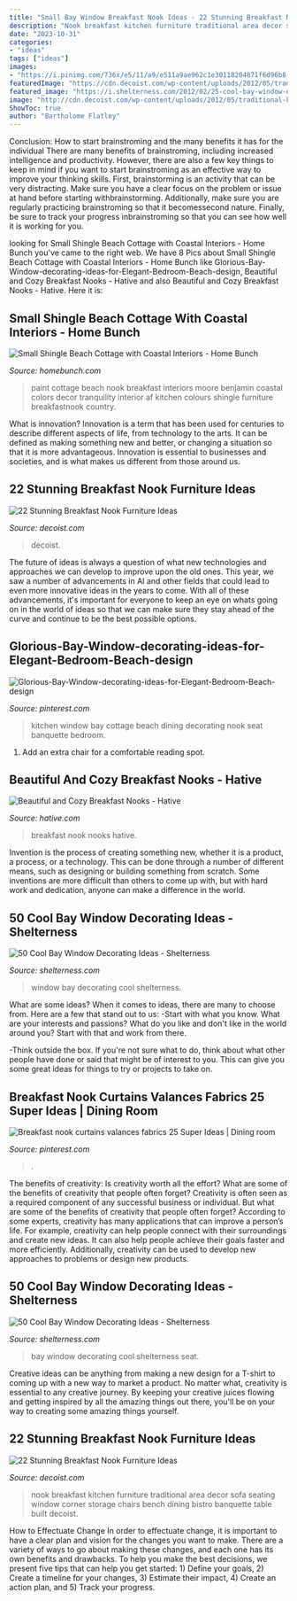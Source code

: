 ```yaml
---
title: "Small Bay Window Breakfast Nook Ideas - 22 Stunning Breakfast Nook Furniture Ideas"
description: "Nook breakfast kitchen furniture traditional area decor sofa seating window corner storage chairs bench dining bistro banquette table built decoist"
date: "2023-10-31"
categories:
- "ideas"
tags: ["ideas"]
images:
- "https://i.pinimg.com/736x/e5/11/a9/e511a9ae962c1e30118204871f6d96b8--dining-nook-kitchen-banquette.jpg"
featuredImage: "https://cdn.decoist.com/wp-content/uploads/2012/05/traditional-dining-room-breakfast-nook-los-angeles.jpg"
featured_image: "https://i.shelterness.com/2012/02/25-cool-bay-window-decorating-ideas-8.jpg"
image: "http://cdn.decoist.com/wp-content/uploads/2012/05/traditional-kitchen-breakfast-nook.jpg"
ShowToc: true
author: "Bartholome Flatley"
---
```



Conclusion: How to start brainstroming and the many benefits it has for the individual
There are many benefits of brainstroming, including increased intelligence and productivity. However, there are also a few key things to keep in mind if you want to start brainstroming as an effective way to improve your thinking skills. First, brainstorming is an activity that can be very distracting. Make sure you have a clear focus on the problem or issue at hand before starting withbrainstorming. Additionally, make sure you are regularly practicing brainstroming so that it becomessecond nature. Finally, be sure to track your progress inbrainstroming so that you can see how well it is working for you.

	

		
looking for Small Shingle Beach Cottage with Coastal Interiors - Home Bunch you've came to the right web. We have 8 Pics about Small Shingle Beach Cottage with Coastal Interiors - Home Bunch like Glorious-Bay-Window-decorating-ideas-for-Elegant-Bedroom-Beach-design, Beautiful and Cozy Breakfast Nooks - Hative and also Beautiful and Cozy Breakfast Nooks - Hative. Here it is:
		
    
## Small Shingle Beach Cottage With Coastal Interiors - Home Bunch

<img loading=lazy src="http://www.homebunch.com/wp-content/uploads/Breakfast-Nook.-Small-Breakfast-Nook-Ideas.-Breakfast-Nook-Paint-Color.-Breakfast-Nook-Decor.-Breakfast-Nook-Furniture.-BreakfastNook-SmallBreakfastNook-Barclay-Butera-Interiors..jpg" onerror="this.onerror=null;this.src='https://tse3.mm.bing.net/th?id=OIP.aqsMbUbETznnC3TsT85UuwHaKx&amp;pid=15.1';" alt="Small Shingle Beach Cottage with Coastal Interiors - Home Bunch">

_Source: homebunch.com_

>paint cottage beach nook breakfast interiors moore benjamin coastal colors decor tranquility interior af kitchen colours shingle furniture breakfastnook country. 

	

What is innovation?
Innovation is a term that has been used for centuries to describe different aspects of life, from technology to the arts. It can be defined as making something new and better, or changing a situation so that it is more advantageous. Innovation is essential to businesses and societies, and is what makes us different from those around us.

    
## 22 Stunning Breakfast Nook Furniture Ideas

<img loading=lazy src="https://cdn.decoist.com/wp-content/uploads/2012/05/traditional-dining-room-breakfast-nook-los-angeles.jpg" onerror="this.onerror=null;this.src='https://tse4.mm.bing.net/th?id=OIP.grQ0wu7zkNsaQCfM3kNdjAHaLH&amp;pid=15.1';" alt="22 Stunning Breakfast Nook Furniture Ideas">

_Source: decoist.com_

>decoist. 

	

The future of ideas is always a question of what new technologies and approaches we can develop to improve upon the old ones. This year, we saw a number of advancements in AI and other fields that could lead to even more innovative ideas in the years to come. With all of these advancements, it's important for everyone to keep an eye on whats going on in the world of ideas so that we can make sure they stay ahead of the curve and continue to be the best possible options.

    
## Glorious-Bay-Window-decorating-ideas-for-Elegant-Bedroom-Beach-design

<img loading=lazy src="https://i.pinimg.com/736x/e5/11/a9/e511a9ae962c1e30118204871f6d96b8--dining-nook-kitchen-banquette.jpg" onerror="this.onerror=null;this.src='https://tse4.mm.bing.net/th?id=OIP.JN8GR7u0K7yUmdLIt8etEQHaLH&amp;pid=15.1';" alt="Glorious-Bay-Window-decorating-ideas-for-Elegant-Bedroom-Beach-design">

_Source: pinterest.com_

>kitchen window bay cottage beach dining decorating nook seat banquette bedroom. 

	

1. Add an extra chair for a comfortable reading spot.

    
## Beautiful And Cozy Breakfast Nooks - Hative

<img loading=lazy src="https://hative.com/wp-content/uploads/2016/03/1-breakfast-nook-ideas.jpg" onerror="this.onerror=null;this.src='https://tse1.mm.bing.net/th?id=OIP.b3j6lKRZviE5WEElINPoUAHaLE&amp;pid=15.1';" alt="Beautiful and Cozy Breakfast Nooks - Hative">

_Source: hative.com_

>breakfast nook nooks hative. 

	

Invention is the process of creating something new, whether it is a product, a process, or a technology. This can be done through a number of different means, such as designing or building something from scratch. Some inventions are more difficult than others to come up with, but with hard work and dedication, anyone can make a difference in the world.

    
## 50 Cool Bay Window Decorating Ideas - Shelterness

<img loading=lazy src="https://i.shelterness.com/2012/02/25-cool-bay-window-decorating-ideas-18.jpg" onerror="this.onerror=null;this.src='https://tse1.mm.bing.net/th?id=OIP.BvxgNOALluihIoABteDRuAHaJ4&amp;pid=15.1';" alt="50 Cool Bay Window Decorating Ideas - Shelterness">

_Source: shelterness.com_

>window bay decorating cool shelterness. 

	

What are some ideas?
When it comes to ideas, there are many to choose from. Here are a few that stand out to us:
-Start with what you know. What are your interests and passions? What do you like and don't like in the world around you? Start with that and work from there.

-Think outside the box. If you're not sure what to do, think about what other people have done or said that might be of interest to you. This can give you some great ideas for things to try or projects to take on.

    
## Breakfast Nook Curtains Valances Fabrics 25 Super Ideas | Dining Room

<img loading=lazy src="https://i.pinimg.com/736x/69/90/29/6990290ea38866dfea8f03e3af7866f0.jpg" onerror="this.onerror=null;this.src='https://tse1.mm.bing.net/th?id=OIP.rbaN4GBZHEqUFjhTcHIWLAAAAA&amp;pid=15.1';" alt="Breakfast nook curtains valances fabrics 25 Super Ideas | Dining room">

_Source: pinterest.com_

>. 

	

The benefits of creativity: Is creativity worth all the effort? What are some of the benefits of creativity that people often forget?
Creativity is often seen as a required component of any successful business or individual. But what are some of the benefits of creativity that people often forget? According to some experts, creativity has many applications that can improve a person’s life. For example, creativity can help people connect with their surroundings and create new ideas. It can also help people achieve their goals faster and more efficiently. Additionally, creativity can be used to develop new approaches to problems or design new products.

    
## 50 Cool Bay Window Decorating Ideas - Shelterness

<img loading=lazy src="https://i.shelterness.com/2012/02/25-cool-bay-window-decorating-ideas-8.jpg" onerror="this.onerror=null;this.src='https://tse3.mm.bing.net/th?id=OIP.mYfZbH-lr0uhyTpzot_k-gHaLM&amp;pid=15.1';" alt="50 Cool Bay Window Decorating Ideas - Shelterness">

_Source: shelterness.com_

>bay window decorating cool shelterness seat. 

	

Creative ideas can be anything from making a new design for a T-shirt to coming up with a new way to market a product. No matter what, creativity is essential to any creative journey. By keeping your creative juices flowing and getting inspired by all the amazing things out there, you'll be on your way to creating some amazing things yourself.

    
## 22 Stunning Breakfast Nook Furniture Ideas

<img loading=lazy src="http://cdn.decoist.com/wp-content/uploads/2012/05/traditional-kitchen-breakfast-nook.jpg" onerror="this.onerror=null;this.src='https://tse1.mm.bing.net/th?id=OIP.1e6ggjBQ4Ucs9Ma4pw28wQHaJt&amp;pid=15.1';" alt="22 Stunning Breakfast Nook Furniture Ideas">

_Source: decoist.com_

>nook breakfast kitchen furniture traditional area decor sofa seating window corner storage chairs bench dining bistro banquette table built decoist. 

	

How to Effectuate Change
In order to effectuate change, it is important to have a clear plan and vision for the changes you want to make. There are a variety of ways to go about making these changes, and each one has its own benefits and drawbacks. To help you make the best decisions, we present five tips that can help you get started: 1) Define your goals, 2) Create a timeline for your changes, 3) Estimate their impact, 4) Create an action plan, and 5) Track your progress.

